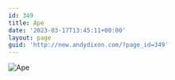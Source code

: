 ```yaml
---
id: 349
title: Ape
date: '2023-03-17T13:45:11+00:00'
layout: page
guid: 'http://new.andydixon.com/?page_id=349'
---
```


![Ape](https://i0.wp.com/assets.g8x2.ldn.idrivee2-23.com/posters/Ape%2001.jpg?w=1200&ssl=1 "Ape")